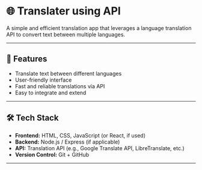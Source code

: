 # 🌐 Translater using API

A simple and efficient translation app that leverages a language translation API to convert text between multiple languages.

---

## 🚀 Features
- Translate text between different languages
- User-friendly interface
- Fast and reliable translations via API
- Easy to integrate and extend

---

## 🛠️ Tech Stack
- **Frontend:** HTML, CSS, JavaScript (or React, if used)
- **Backend:** Node.js / Express (if applicable)
- **API:** Translation API (e.g., Google Translate API, LibreTranslate, etc.)
- **Version Control:** Git + GitHub

---


